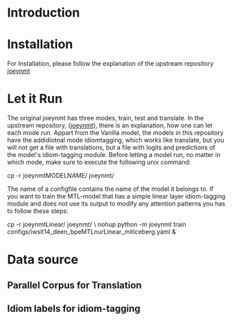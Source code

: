 # Introduction
# Installation
For Installation, please follow the explanation of the upstream repository [joeynmt](https://github.com/joeynmt/joeynmt/tree/main)
# Let it Run
The original joeynmt has three modes, train, test and translate. In the upstream repository, ([joeynmt](https://github.com/joeynmt/joeynmt/tree/main)),
there is an explanation, how one can let each mode run. Appart from the Vanilla model, the models in this repository have the addidiotnal mode idiomtagging, which works
like translate, but you will not get a file with translations, but a file with logits and predictions of the model's idiom-tagging module.
Before letting a model run, no matter in which mode, make sure to execute the following unix command:

cp -r joeynmtMODELNAME/ joeynmt/

The name of a configfile contains the name of the model it belongs to. If you want to train the MTL-model that has a simple linear layer idiom-tagging module
and does not use its output to modify any attention patterns you has to follow these steps:

cp -r joeynmtLinear/ joeynmt/ \\
nohup python -m joeynmt train configs/iwslt14_deen_bpeMTLnurLinear_mitIceberg.yaml &

# Data source
## Parallel Corpus for Translation 
## Idiom labels for idiom-tagging
